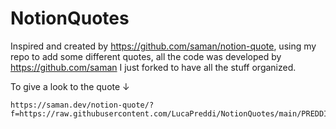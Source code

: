 # NotionQuotes
Inspired and created by https://github.com/saman/notion-quote, using my repo to add some different quotes, all the code was developed by https://github.com/saman I just forked to have all the stuff organized.

To give a look to the quote ↓

```
https://saman.dev/notion-quote/?f=https://raw.githubusercontent.com/LucaPreddi/NotionQuotes/main/PREDDINO.JSON
```

